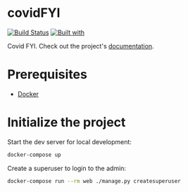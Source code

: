 # covidFYI

[![Build Status](https://travis-ci.org/tejasa97/covidFYI.svg?branch=master)](https://travis-ci.org/tejasa97/covidFYI)
[![Built with](https://img.shields.io/badge/Built_with-Cookiecutter_Django_Rest-F7B633.svg)](https://github.com/agconti/cookiecutter-django-rest)

Covid FYI. Check out the project's [documentation](http://tejasa97.github.io/covidFYI/).

# Prerequisites

- [Docker](https://docs.docker.com/docker-for-mac/install/)

# Initialize the project

Start the dev server for local development:

```bash
docker-compose up
```

Create a superuser to login to the admin:

```bash
docker-compose run --rm web ./manage.py createsuperuser
```
